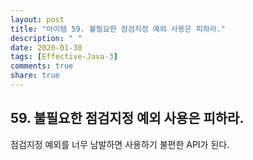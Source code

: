 ```yaml
---
layout: post
title: "아이템 59. 불필요한 점검지정 예외 사용은 피하라."
description: " "
date: 2020-01-30
tags: [Effective-Java-3]
comments: true
share: true
---
```


## 59. 불필요한 점검지정 예외 사용은 피하라.

점검지정 예외를 너무 남발하면 사용하기 불편한 API가 된다.